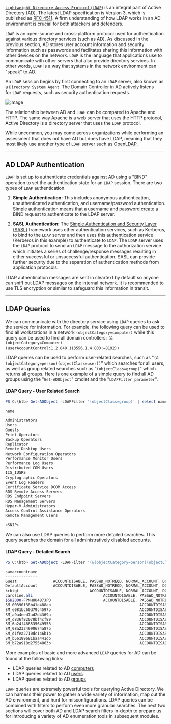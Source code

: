 
[`Lightweight Directory Access Protocol` (`LDAP`)](https://en.wikipedia.org/wiki/Lightweight_Directory_Access_Protocol) is an integral part of Active Directory (AD). The latest LDAP specification is Version 3, which is published as [RFC 4511](https://tools.ietf.org/html/rfc4511). A firm understanding of how LDAP works in an AD environment is crucial for both attackers and defenders.

`LDAP` is an open-source and cross-platform protocol used for authentication against various directory services (such as AD). As discussed in the previous section, AD stores user account information and security information such as passwords and facilitates sharing this information with other devices on the network. `LDAP` is the language that applications use to communicate with other servers that also provide directory services. In other words, `LDAP` is a way that systems in the network environment can "speak" to AD.

An `LDAP` session begins by first connecting to an `LDAP` server, also known as a `Directory System Agent`. The Domain Controller in AD actively listens for `LDAP` requests, such as security authentication requests.

![image](https://academy.hackthebox.com/storage/modules/22/NEW_LDAP_auth.png)

The relationship between AD and `LDAP` can be compared to Apache and HTTP. The same way Apache is a web server that uses the HTTP protocol, Active Directory is a directory server that uses the `LDAP` protocol.

While uncommon, you may come across organizations while performing an assessment that does not have AD but does have LDAP, meaning that they most likely use another type of `LDAP` server such as [OpenLDAP](https://en.wikipedia.org/wiki/OpenLDAP).

---

## AD LDAP Authentication
`LDAP` is set up to authenticate credentials against AD using a "BIND" operation to set the authentication state for an `LDAP` session. There are two types of `LDAP` authentication.

1. **Simple Authentication:** This includes anonymous authentication, unauthenticated authentication, and username/password authentication. Simple authentication means that a username and password create a BIND request to authenticate to the LDAP server.
    
2. **SASL Authentication:** The [Simple Authentication and Security Layer (SASL)](https://en.wikipedia.org/wiki/Simple_Authentication_and_Security_Layer) framework uses other authentication services, such as Kerberos, to bind to the `LDAP` server and then uses this authentication service (Kerberos in this example) to authenticate to `LDAP`. The `LDAP` server uses the `LDAP` protocol to send an `LDAP` message to the authorization service which initiates a series of challenge/response messages resulting in either successful or unsuccessful authentication. SASL can provide further security due to the separation of authentication methods from application protocols.
    

LDAP authentication messages are sent in cleartext by default so anyone can sniff out LDAP messages on the internal network. It is recommended to use TLS encryption or similar to safeguard this information in transit.

---

## LDAP Queries
We can communicate with the directory service using `LDAP` queries to ask the service for information. For example, the following query can be used to find all workstations in a network `(objectCategory=computer)` while this query can be used to find all domain controllers: `(&(objectCategory=Computer)(userAccountControl:1.2.840.113556.1.4.803:=8192))`.

LDAP queries can be used to perform user-related searches, such as "`(&(objectCategory=person)(objectClass=user))`" which searches for all users, as well as group related searches such as "`(objectClass=group)`" which returns all groups. Here is one example of a simple query to find all AD groups using the "`Get-ADObject`" cmdlet and the "`LDAPFilter parameter`".

#### LDAP Query - User Related Search

```powershell
PS C:\htb> Get-ADObject -LDAPFilter '(objectClass=group)' | select name

name
--
Administrators
Users
Guests
Print Operators
Backup Operators
Replicator
Remote Desktop Users
Network Configuration Operators
Performance Monitor Users
Performance Log Users
Distributed COM Users
IIS_IUSRS
Cryptographic Operators
Event Log Readers
Certificate Service DCOM Access
RDS Remote Access Servers
RDS Endpoint Servers
RDS Management Servers
Hyper-V Administrators
Access Control Assistance Operators
Remote Management Users

<SNIP>
```

We can also use LDAP queries to perform more detailed searches. This query searches the domain for all administratively disabled accounts.

#### LDAP Query - Detailed Search

```powershell
PS C:\htb> Get-ADObject -LDAPFilter '(&(objectCategory=person)(objectClass=user)(userAccountControl:1.2.840.113556.1.4.803:=2))' -Properties * | select samaccountname,useraccountcontrol

samaccountname                                                         useraccountcontrol
--------------                                                         ------------------
Guest                ACCOUNTDISABLE, PASSWD_NOTREQD, NORMAL_ACCOUNT, DONT_EXPIRE_PASSWORD
DefaultAccount       ACCOUNTDISABLE, PASSWD_NOTREQD, NORMAL_ACCOUNT, DONT_EXPIRE_PASSWORD
krbtgt                               ACCOUNTDISABLE, NORMAL_ACCOUNT, DONT_EXPIRE_PASSWORD
caroline.ali                               ACCOUNTDISABLE, PASSWD_NOTREQD, NORMAL_ACCOUNT
$SH2000-FPNHUU487JP0                       ACCOUNTDISABLE, PASSWD_NOTREQD, NORMAL_ACCOUNT
SM_00390f38b41e488ab                                       ACCOUNTDISABLE, NORMAL_ACCOUNT
SM_e081bc60d79c4597b                                       ACCOUNTDISABLE, NORMAL_ACCOUNT
SM_a9a4eed7ad2d4369a                                       ACCOUNTDISABLE, NORMAL_ACCOUNT
SM_d836f82078bf4cf89                                       ACCOUNTDISABLE, NORMAL_ACCOUNT
SM_6a24f488535649558                                       ACCOUNTDISABLE, NORMAL_ACCOUNT
SM_08a2324990674a87b                                       ACCOUNTDISABLE, NORMAL_ACCOUNT
SM_d1fea2710dc146b1b                                       ACCOUNTDISABLE, NORMAL_ACCOUNT
SM_b56189681baa441db                                       ACCOUNTDISABLE, NORMAL_ACCOUNT
SM_b72a918d27554863b                                       ACCOUNTDISABLE, NORMAL_ACCOUNT
```

More examples of basic and more advanced `LDAP` queries for AD can be found at the following links:

- LDAP queries related to AD [computers](https://ldapwiki.com/wiki/Wiki.jsp?page=Active%20Directory%20Computer%20Related%20LDAP%20Query)
- LDAP queries related to AD [users](https://ldapwiki.com/wiki/Wiki.jsp?page=Active%20Directory%20User%20Related%20Searches)
- LDAP queries related to AD [groups](https://ldapwiki.com/wiki/Wiki.jsp?page=Active%20Directory%20Group%20Related%20Searches)

`LDAP` queries are extremely powerful tools for querying Active Directory. We can harness their power to gather a wide variety of information, map out the AD environment, and hunt for misconfigurations. LDAP queries can be combined with filters to perform even more granular searches. The next two sections will cover both AD and LDAP search filters in-depth to prepare us for introducing a variety of AD enumeration tools in subsequent modules.

